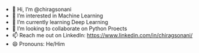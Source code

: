 - 👋 Hi, I’m @chiragsonani
- 👀 I’m interested in Machine Learning
- 🌱 I’m currently learning Deep Learning
- 💞️ I’m looking to collaborate on Python Proects
- 📫 Reach me out on LinkedIn: https://www.linkedin.com/in/chiragsonani/
- 😄 Pronouns: He/Him

<!---
chiragsonani/chiragsonani is a ✨ special ✨ repository because its `README.md` (this file) appears on your GitHub profile.
You can click the Preview link to take a look at your changes.
--->
